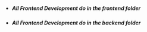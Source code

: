 - ##### All Frontend Development do in the frontend folder
- ##### All Frontend Development do in the backend folder